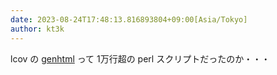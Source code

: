 ```yaml
---
date: 2023-08-24T17:48:13.816893804+09:00[Asia/Tokyo]
author: kt3k
---
```

lcov の [genhtml](https://github.com/linux-test-project/lcov/blob/3decc12ab1e7b34d2860393e2f40f0e1057d5c16/bin/genhtml) って 1万行超の perl スクリプトだったのか・・・
